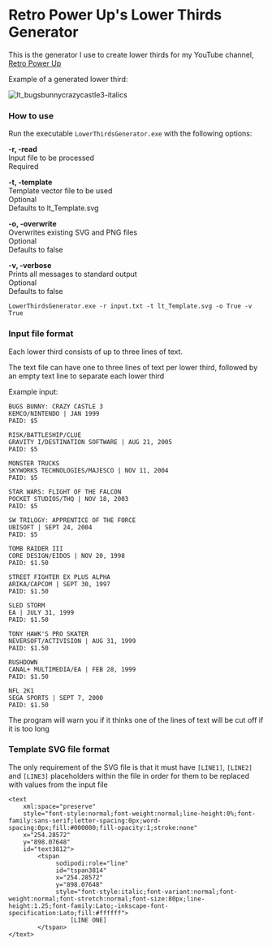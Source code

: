 # Retro Power Up's Lower Thirds Generator
This is the generator I use to create lower thirds for my YouTube channel, [Retro Power Up](https://www.youtube.com/retropowerup)

Example of a generated lower third:

![lt_bugsbunnycrazycastle3-italics](https://cloud.githubusercontent.com/assets/690781/24874400/7f43dd48-1df2-11e7-847b-335870378ac5.png)

### How to use

Run the executable `LowerThirdsGenerator.exe` with the following options:

**-r, -read**  
Input file to be processed  
Required

**-t, -template**  
Template vector file to be used  
Optional  
Defaults to lt_Template.svg

**-o, -overwrite**  
Overwrites existing SVG and PNG files  
Optional  
Defaults to false

**-v, -verbose**  
Prints all messages to standard output  
Optional  
Defaults to false

    LowerThirdsGenerator.exe -r input.txt -t lt_Template.svg -o True -v True

### Input file format

Each lower third consists of up to three lines of text.

The text file can have one to three lines of text per lower third, followed by an empty text line to separate each lower third

Example input:

    BUGS BUNNY: CRAZY CASTLE 3
    KEMCO/NINTENDO | JAN 1999
    PAID: $5
    
    RISK/BATTLESHIP/CLUE
    GRAVITY I/DESTINATION SOFTWARE | AUG 21, 2005
    PAID: $5
    
    MONSTER TRUCKS
    SKYWORKS TECHNOLOGIES/MAJESCO | NOV 11, 2004
    PAID: $5
    
    STAR WARS: FLIGHT OF THE FALCON
    POCKET STUDIOS/THQ | NOV 18, 2003
    PAID: $5
    
    SW TRILOGY: APPRENTICE OF THE FORCE
    UBISOFT | SEPT 24, 2004
    PAID: $5
    
    TOMB RAIDER III
    CORE DESIGN/EIDOS | NOV 20, 1998
    PAID: $1.50

    STREET FIGHTER EX PLUS ALPHA
    ARIKA/CAPCOM | SEPT 30, 1997
    PAID: $1.50

    SLED STORM
    EA | JULY 31, 1999
    PAID: $1.50

    TONY HAWK'S PRO SKATER
    NEVERSOFT/ACTIVISION | AUG 31, 1999
    PAID: $1.50

    RUSHDOWN
    CANAL+ MULTIMEDIA/EA | FEB 28, 1999
    PAID: $1.50

    NFL 2K1
    SEGA SPORTS | SEPT 7, 2000
    PAID: $1.50
    
The program will warn you if it thinks one of the lines of text will be cut off if it is too long

### Template SVG file format

The only requirement of the SVG file is that it must have `[LINE1]`, `[LINE2]` and `[LINE3]` placeholders within the file in order for them to be replaced with values from the input file

    <text
        xml:space="preserve"
        style="font-style:normal;font-weight:normal;line-height:0%;font-family:sans-serif;letter-spacing:0px;word-spacing:0px;fill:#000000;fill-opacity:1;stroke:none"
        x="254.28572"
        y="898.07648"
        id="text3812">
            <tspan
                 sodipodi:role="line"
                 id="tspan3814"
                 x="254.28572"
                 y="898.07648"
                 style="font-style:italic;font-variant:normal;font-weight:normal;font-stretch:normal;font-size:80px;line-height:1.25;font-family:Lato;-inkscape-font-specification:Lato;fill:#ffffff">
                     [LINE ONE]
            </tspan>
    </text>

